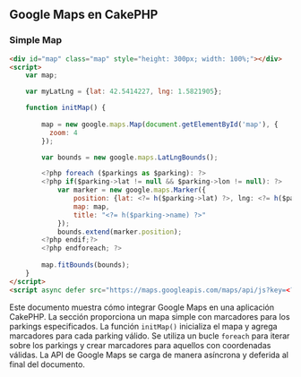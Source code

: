 ## Google Maps en CakePHP

### Simple Map

```html
<div id="map" class="map" style="height: 300px; width: 100%;"></div>
<script>
    var map;

    var myLatLng = {lat: 42.5414227, lng: 1.5821905};

    function initMap() {
            
        map = new google.maps.Map(document.getElementById('map'), {
          zoom: 4
        });

        var bounds = new google.maps.LatLngBounds();

        <?php foreach ($parkings as $parking): ?>
        <?php if($parking->lat != null && $parking->lon != null): ?>
            var marker = new google.maps.Marker({
                position: {lat: <?= h($parking->lat) ?>, lng: <?= h($parking->lon) ?>},
                map: map,
                title: "<?= h($parking->name) ?>"
            });
            bounds.extend(marker.position);
        <?php endif;?>
        <?php endforeach; ?>
        
        map.fitBounds(bounds);
    }
</script>
<script async defer src="https://maps.googleapis.com/maps/api/js?key=<?= $this->Webtext->getText('config_api_google_maps') ?>&callback=initMap"></script>
```

Este documento muestra cómo integrar Google Maps en una aplicación CakePHP. La sección proporciona un mapa simple con marcadores para los parkings especificados. La función `initMap()` inicializa el mapa y agrega marcadores para cada parking válido. Se utiliza un bucle `foreach` para iterar sobre los parkings y crear marcadores para aquellos con coordenadas válidas. La API de Google Maps se carga de manera asíncrona y deferida al final del documento.